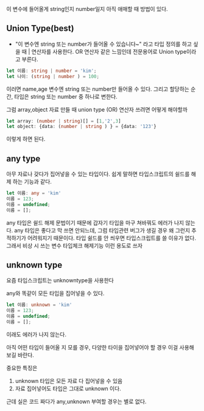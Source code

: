 이 변수에 들어올게 string인지 number일지 아직 애매할 때 방법이 있다.

## Union Type(best)

* "이 변수엔 string 또는 number가 들어올 수 있습니다~" 라고 타입 정의를 하고 싶을 때 | 연산자를 사용한다.
OR 연산자 같은 느낌인데 전문용어로 Union type이라고 부른다.

```ts
let 이름: string | number = 'kim';
let 나이: (string | number ) = 100;

```

이러면 name,age 변수엔 string 또는 number만 들어올 수 있다.
그리고 할당하는 순간, 타입은 string 또는 number 중 하나로 변한다.

그럼 array,object 자료 만들 때 union type (OR) 연산자 쓰려면 어떻게 해야할까

```ts
let array: (number | string)[] = [1,'2',3]
let object: {data: (number | string ) } = {data: '123'}
```

이렇게 하면 된다.

## any type

아무 자료나 갖다가 집어넣을 수 있는 타입이다.
쉽게 말하면 타입스크립트의 쉴드를 해제 하는 기능과 같다.

```ts
let 이름: any = 'kim'
이름 = 123;
이름 = undefined;
이름 = [];

```

any 타입은 쉴드 해제 문법이기 때문에 갑자기 타입을 마구 쳐바꿔도 에러가 나지 않는다.
any 타입은 좋다고 막 쓰면 안되느데, 그럼 타입관련 버그가 생길 경우 왜 그런지 추적하기가 어려워지기 때문이다.
타입 쉴드를 안 씌우면 타입스크립트를 쓸 이유가 없다.
그래서 비상 시 쓰는 변수 타입체크 해제기능 이런 용도로 쓰자

## unknown type

요즘 타입스크립트는 unknowntype을 사용한다

any와 똑같이 모든 타입을 집어넣을 수 있다.

```ts
let 이름: unknown = 'kim'
이름 = 123;
이름 = undefined;
이름 = [];
```

이래도 에러가 나지 않는다.

아직 어떤 타입이 들어올 지 모를 경우, 다양한 타이을 집어넣어야 할 경우 이걸 사용해보길 바란다.

중요한 특징은 

1. unknown 타입은 모든 자료 다 집어넣을 수 있음
2. 자료 집어넣어도 타입은 그대로 unknown 이다.

근데 실은 코드 짜다가 any,unknown 부여할 경우는 별로 없다.

